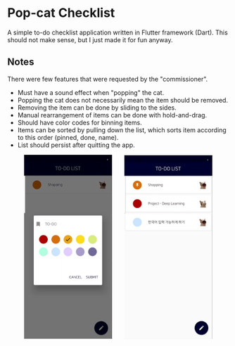 # Pop-cat Checklist
A simple to-do checklist application written in Flutter framework (Dart). This should not make sense, but I just made it for fun anyway.
## Notes
There were few features that were requested by the "commissioner". 

* Must have a sound effect when "popping" the cat.
* Popping the cat does not necessarily mean the item should be removed.
* Removing the item can be done by sliding to the sides.
* Manual rearrangement of items can be done with hold-and-drag.
* Should have color codes for binning items.
* Items can be sorted by pulling down the list, which sorts item according to this order (pinned, done, name).
* List should persist after quitting the app.

<p align="center">
  <img src="doc-assets/screen-1.png" width="200"/>
  &nbsp;&nbsp;&nbsp;&nbsp;&nbsp;
  <img src="doc-assets/screen-2.png" width="200"/>
</p>